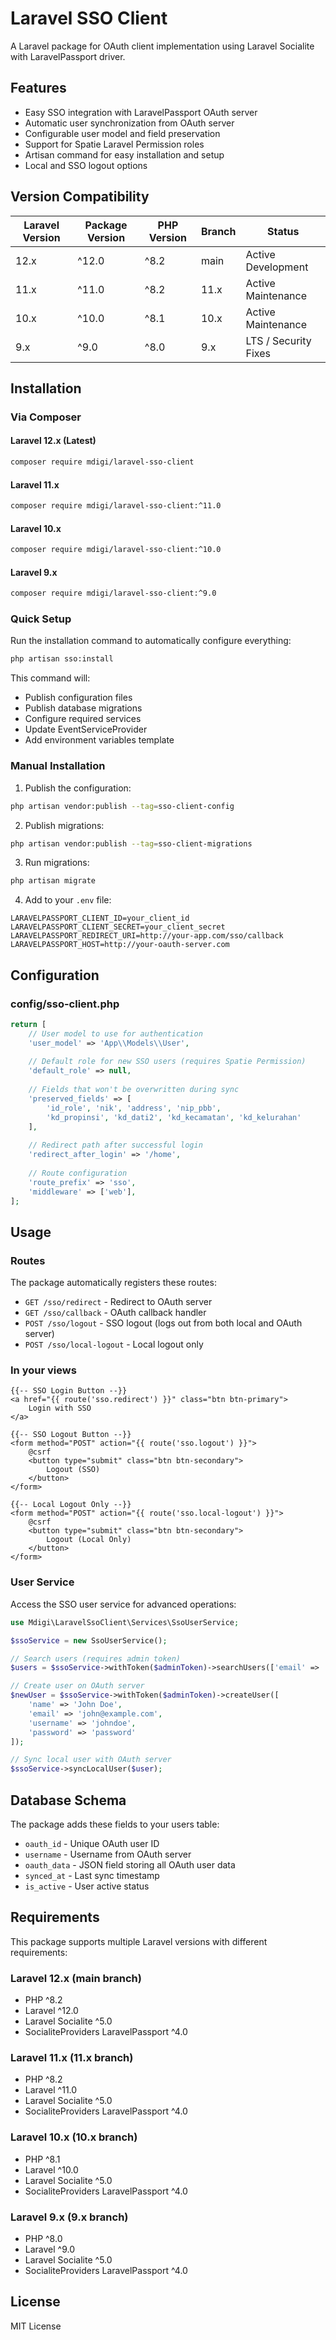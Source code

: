 # Laravel SSO Client

A Laravel package for OAuth client implementation using Laravel Socialite with LaravelPassport driver.

## Features

- Easy SSO integration with LaravelPassport OAuth server
- Automatic user synchronization from OAuth server
- Configurable user model and field preservation
- Support for Spatie Laravel Permission roles
- Artisan command for easy installation and setup
- Local and SSO logout options

## Version Compatibility

| Laravel Version | Package Version | PHP Version | Branch | Status |
|----------------|-----------------|-------------|--------|--------|
| 12.x | ^12.0 | ^8.2 | main | Active Development |
| 11.x | ^11.0 | ^8.2 | 11.x | Active Maintenance |
| 10.x | ^10.0 | ^8.1 | 10.x | Active Maintenance |
| 9.x | ^9.0 | ^8.0 | 9.x | LTS / Security Fixes |

## Installation

### Via Composer

#### Laravel 12.x (Latest)
```bash
composer require mdigi/laravel-sso-client
```

#### Laravel 11.x
```bash
composer require mdigi/laravel-sso-client:^11.0
```

#### Laravel 10.x
```bash
composer require mdigi/laravel-sso-client:^10.0
```

#### Laravel 9.x
```bash
composer require mdigi/laravel-sso-client:^9.0
```

### Quick Setup

Run the installation command to automatically configure everything:

```bash
php artisan sso:install
```

This command will:
- Publish configuration files
- Publish database migrations
- Configure required services
- Update EventServiceProvider
- Add environment variables template

### Manual Installation

1. Publish the configuration:
```bash
php artisan vendor:publish --tag=sso-client-config
```

2. Publish migrations:
```bash
php artisan vendor:publish --tag=sso-client-migrations
```

3. Run migrations:
```bash
php artisan migrate
```

4. Add to your `.env` file:
```env
LARAVELPASSPORT_CLIENT_ID=your_client_id
LARAVELPASSPORT_CLIENT_SECRET=your_client_secret
LARAVELPASSPORT_REDIRECT_URI=http://your-app.com/sso/callback
LARAVELPASSPORT_HOST=http://your-oauth-server.com
```

## Configuration

### config/sso-client.php

```php
return [
    // User model to use for authentication
    'user_model' => 'App\\Models\\User',
    
    // Default role for new SSO users (requires Spatie Permission)
    'default_role' => null,
    
    // Fields that won't be overwritten during sync
    'preserved_fields' => [
        'id_role', 'nik', 'address', 'nip_pbb', 
        'kd_propinsi', 'kd_dati2', 'kd_kecamatan', 'kd_kelurahan'
    ],
    
    // Redirect path after successful login
    'redirect_after_login' => '/home',
    
    // Route configuration
    'route_prefix' => 'sso',
    'middleware' => ['web'],
];
```

## Usage

### Routes

The package automatically registers these routes:

- `GET /sso/redirect` - Redirect to OAuth server
- `GET /sso/callback` - OAuth callback handler
- `POST /sso/logout` - SSO logout (logs out from both local and OAuth server)
- `POST /sso/local-logout` - Local logout only

### In your views

```blade
{{-- SSO Login Button --}}
<a href="{{ route('sso.redirect') }}" class="btn btn-primary">
    Login with SSO
</a>

{{-- SSO Logout Button --}}
<form method="POST" action="{{ route('sso.logout') }}">
    @csrf
    <button type="submit" class="btn btn-secondary">
        Logout (SSO)
    </button>
</form>

{{-- Local Logout Only --}}
<form method="POST" action="{{ route('sso.local-logout') }}">
    @csrf
    <button type="submit" class="btn btn-secondary">
        Logout (Local Only)
    </button>
</form>
```

### User Service

Access the SSO user service for advanced operations:

```php
use Mdigi\LaravelSsoClient\Services\SsoUserService;

$ssoService = new SsoUserService();

// Search users (requires admin token)
$users = $ssoService->withToken($adminToken)->searchUsers(['email' => 'user@example.com']);

// Create user on OAuth server
$newUser = $ssoService->withToken($adminToken)->createUser([
    'name' => 'John Doe',
    'email' => 'john@example.com',
    'username' => 'johndoe',
    'password' => 'password'
]);

// Sync local user with OAuth server
$ssoService->syncLocalUser($user);
```

## Database Schema

The package adds these fields to your users table:

- `oauth_id` - Unique OAuth user ID
- `username` - Username from OAuth server
- `oauth_data` - JSON field storing all OAuth user data
- `synced_at` - Last sync timestamp
- `is_active` - User active status

## Requirements

This package supports multiple Laravel versions with different requirements:

### Laravel 12.x (main branch)
- PHP ^8.2
- Laravel ^12.0
- Laravel Socialite ^5.0
- SocialiteProviders LaravelPassport ^4.0

### Laravel 11.x (11.x branch)
- PHP ^8.2
- Laravel ^11.0
- Laravel Socialite ^5.0
- SocialiteProviders LaravelPassport ^4.0

### Laravel 10.x (10.x branch)
- PHP ^8.1
- Laravel ^10.0
- Laravel Socialite ^5.0
- SocialiteProviders LaravelPassport ^4.0

### Laravel 9.x (9.x branch)
- PHP ^8.0
- Laravel ^9.0
- Laravel Socialite ^5.0
- SocialiteProviders LaravelPassport ^4.0

## License

MIT License